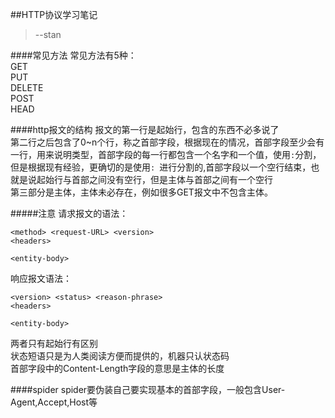 ##HTTP协议学习笔记

> --stan


####常见方法
常见方法有5种：  
GET  
PUT  
DELETE  
POST  
HEAD



####http报文的结构
报文的第一行是起始行，包含的东西不必多说了  
第二行之后包含了0~n个行，称之首部字段，根据现在的情况，首部字段至少会有一行，用来说明类型，首部字段的每一行都包含一个名字和一个值，使用`:`分割，但是根据现有经验，更确切的是使用`: `进行分割的,首部字段以一个空行结束，也就是说起始行与首部之间没有空行，但是主体与首部之间有一个空行  
第三部分是主体，主体未必存在，例如很多GET报文中不包含主体。  

#####注意
请求报文的语法：

	<method> <request-URL> <version>
	<headers>

	<entity-body>

响应报文语法：

	<version> <status> <reason-phrase>
	<headers>

	<entity-body>

两者只有起始行有区别  
状态短语只是为人类阅读方便而提供的，机器只认状态码  
首部字段中的Content-Length字段的意思是主体的长度












####spider
spider要伪装自己要实现基本的首部字段，一般包含User-Agent,Accept,Host等


  




